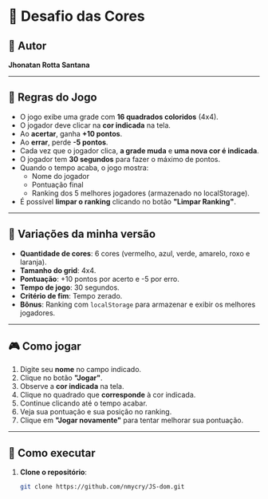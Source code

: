 # 🎨 Desafio das Cores

## 👤 Autor
**Jhonatan Rotta Santana**

---

## 📜 Regras do Jogo

- O jogo exibe uma grade com **16 quadrados coloridos** (4x4).
- O jogador deve clicar na **cor indicada** na tela.
- Ao **acertar**, ganha **+10 pontos**.
- Ao **errar**, perde **-5 pontos**.
- Cada vez que o jogador clica, **a grade muda** e **uma nova cor é indicada**.
- O jogador tem **30 segundos** para fazer o máximo de pontos.
- Quando o tempo acaba, o jogo mostra:
  - Nome do jogador
  - Pontuação final
  - Ranking dos 5 melhores jogadores (armazenado no localStorage).
- É possível **limpar o ranking** clicando no botão **"Limpar Ranking"**.

---

## 📌 Variações da minha versão

- **Quantidade de cores**: 6 cores (vermelho, azul, verde, amarelo, roxo e laranja).
- **Tamanho do grid**: 4x4.
- **Pontuação**: +10 pontos por acerto e -5 por erro.
- **Tempo de jogo**: 30 segundos.
- **Critério de fim**: Tempo zerado.
- **Bônus**: Ranking com `localStorage` para armazenar e exibir os melhores jogadores.

---

## 🎮 Como jogar

1. Digite seu **nome** no campo indicado.
2. Clique no botão **"Jogar"**.
3. Observe a **cor indicada** na tela.
4. Clique no quadrado que **corresponde** à cor indicada.
5. Continue clicando até o tempo acabar.
6. Veja sua pontuação e sua posição no ranking.
7. Clique em **"Jogar novamente"** para tentar melhorar sua pontuação.

---

## 🚀 Como executar

1. **Clone o repositório**:
   ```bash
   git clone https://github.com/nmycry/JS-dom.git
